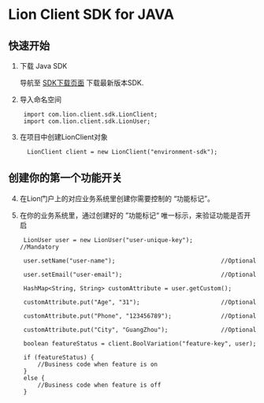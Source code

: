Lion Client SDK for JAVA 
===========================


快速开始
-----------

1. 下载 Java SDK

    导航至 [SDK下载页面](https://github.com/leansoftX/lion-java-client/releases) 下载最新版本SDK.

2. 导入命名空间

        import com.lion.client.sdk.LionClient;
        import com.lion.client.sdk.LionUser;

3. 在项目中创建LionClient对象

         LionClient client = new LionClient("environment-sdk");

创建你的第一个功能开关
-----------------------

4. 在Lion门户上的对应业务系统里创建你需要控制的 “功能标记”。
5. 在你的业务系统里，通过创建好的 ”功能标记“ 唯一标示，来验证功能是否开启

        LionUser user = new LionUser("user-unique-key");        //Mandatory

        user.setName("user-name");                              //Optional

        user.setEmail("user-email");                            //Optional

        HashMap<String, String> customAttribute = user.getCustom();

        customAttribute.put("Age", "31");                       //Optional

        customAttribute.put("Phone", "123456789");              //Optional

        customAttribute.put("City", "GuangZhou");               //Optional

        boolean featureStatus = client.BoolVariation("feature-key", user);

        if (featureStatus) {
            //Business code when feature is on
        }
        else {
            //Business code when feature is off
        }